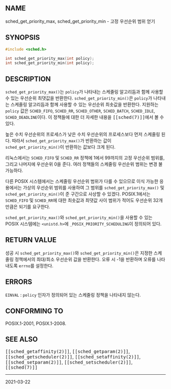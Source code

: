 ## NAME

sched_get_priority_max, sched_get_priority_min - 고정 우선순위 범위 얻기

## SYNOPSIS

```c
#include <sched.h>

int sched_get_priority_max(int policy);
int sched_get_priority_min(int policy);
```

## DESCRIPTION

`sched_get_priority_max()`는 `policy`가 나타내는 스케줄링 알고리듬과 함께 사용할 수 있는 우선순위 최댓값을 반환한다. `sched_get_priority_min()`은 `policy`가 나타내는 스케줄링 알고리듬과 함께 사용할 수 있는 우선순위 최솟값을 반환한다. 지원하는 `policy` 값은 `SCHED_FIFO`, `SCHED_RR`, `SCHED_OTHER`, `SCHED_BATCH`, `SCHED_IDLE`, `SCHED_DEADLINE`이다. 이 정책들에 대한 더 자세한 내용을 <tt>[[sched(7)]]</tt>에서 볼 수 있다.

높은 수치 우선순위의 프로세스가 낮은 수치 우선순위의 프로세스보다 먼저 스케줄링 된다. 따라서 `sched_get_priority_max()`가 반환하는 값이 `sched_get_priority_min()`이 반환하는 값보다 크게 된다.

리눅스에서는 `SCHED_FIFO` 및 `SCHED_RR` 정책에 1에서 99까지의 고정 우선순위 범위를, 그리고 나머지에 우선순위 0을 준다. 여러 정책들의 스케줄링 우선순위 범위는 변경 불가능하다.

다른 POSIX 시스템에서는 스케줄링 우선순위 범위가 다를 수 있으므로 이식 가능한 응용에서는 가상의 우선순위 범위를 사용하여 그 범위를 `sched_get_priority_max()` 및 `sched_get_priority_min()`이 준 구간으로 사상할 수 있겠다. POSIX.1에서는 `SCHED_FIFO` 및 `SCHED_RR`에 대한 최솟값과 최댓값 사이 범위가 적어도 우선순위 32개만큼은 되기를 요구한다.

`sched_get_priority_max()`와 `sched_get_priority_min()`을 사용할 수 있는 POSIX 시스템에는 `<unistd.h>`에 `_POSIX_PRIORITY_SCHEDULING`이 정의되어 있다.

## RETURN VALUE

성공 시 `sched_get_priority_max()`와 `sched_get_priority_min()`은 지정한 스케줄링 정책에서의 최대/최소 우선순위 값을 반환한다. 오류 시 -1을 반환하며 오류를 나타내도록 `errno`를 설정한다.

## ERRORS

`EINVAL`
:   `policy` 인자가 정의되어 있는 스케줄링 정책을 나타내지 않는다.

## CONFORMING TO

POSIX.1-2001, POSIX.1-2008.

## SEE ALSO

<tt>[[sched_getaffinity(2)]]</tt>, <tt>[[sched_getparam(2)]]</tt>, <tt>[[sched_getscheduler(2)]]</tt>, <tt>[[sched_setaffinity(2)]]</tt>, <tt>[[sched_setparam(2)]]</tt>, <tt>[[sched_setscheduler(2)]]</tt>, <tt>[[sched(7)]]</tt>

----

2021-03-22
